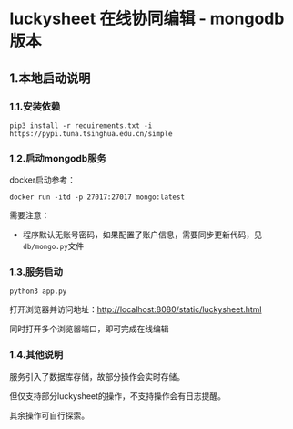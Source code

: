 # luckysheet 在线协同编辑 - mongodb版本

## 1.本地启动说明

### 1.1.安装依赖
```shell script
pip3 install -r requirements.txt -i https://pypi.tuna.tsinghua.edu.cn/simple
```

### 1.2.启动mongodb服务
docker启动参考：
```shell script
docker run -itd -p 27017:27017 mongo:latest
```
需要注意：
- 程序默认无账号密码，如果配置了账户信息，需要同步更新代码，见`db/mongo.py`文件

### 1.3.服务启动
```shell script
python3 app.py
```

打开浏览器并访问地址：[http://localhost:8080/static/luckysheet.html](http://localhost:8080/static/luckysheet.html)

同时打开多个浏览器端口，即可完成在线编辑

### 1.4.其他说明
服务引入了数据库存储，故部分操作会实时存储。

但仅支持部分luckysheet的操作，不支持操作会有日志提醒。

其余操作可自行探索。

